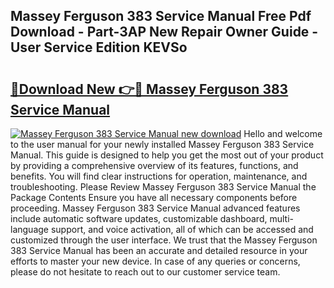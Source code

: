 ## Massey Ferguson 383 Service Manual Free Pdf Download - Part-3AP New Repair Owner Guide - User Service Edition KEVSo

# <h2><a href="http://bc90051.oget.top/?id=Massey+Ferguson+383+Service+Manual">🔗Download New 👉🔴 Massey Ferguson 383 Service Manual</a></h2>

[![Massey Ferguson 383 Service Manual new download](https://i.imgur.com/5g1atiW.png)](http://bc90051.oget.top/?id=Massey+Ferguson+383+Service+Manual)
Hello and welcome to the user manual for your newly installed Massey Ferguson 383 Service Manual. This guide is designed to help you get the most out of your product by providing a comprehensive overview of its features, functions, and benefits. You will find clear instructions for operation, maintenance, and troubleshooting. Please Review Massey Ferguson 383 Service Manual the Package Contents Ensure you have all necessary components before proceeding. Massey Ferguson 383 Service Manual advanced features include automatic software updates, customizable dashboard, multi-language support, and voice activation, all of which can be accessed and customized through the user interface. We trust that the Massey Ferguson 383 Service Manual has been an accurate and detailed resource in your efforts to master your new device. In case of any queries or concerns, please do not hesitate to reach out to our customer service team.
